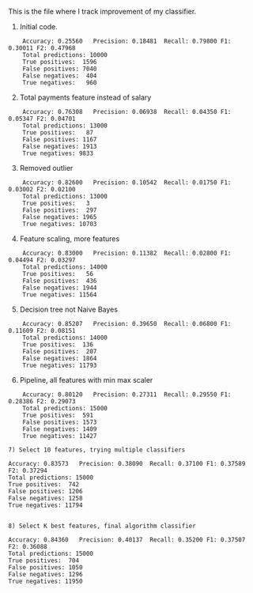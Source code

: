 This is the file where I track improvement of my classifier.

1. Initial code.

```
	Accuracy: 0.25560	Precision: 0.18481	Recall: 0.79800	F1: 0.30011	F2: 0.47968
	Total predictions: 10000
	True positives:  1596
	False positives: 7040
	False negatives:  404
	True negatives:   960
```

2. Total payments feature instead of salary
```
	Accuracy: 0.76308	Precision: 0.06938	Recall: 0.04350	F1: 0.05347	F2: 0.04701
	Total predictions: 13000
	True positives:   87
	False positives: 1167
	False negatives: 1913
	True negatives: 9833
```

3. Removed outlier
```
	Accuracy: 0.82600	Precision: 0.10542	Recall: 0.01750	F1: 0.03002	F2: 0.02100
	Total predictions: 13000
	True positives:   3
	False positives:  297
	False negatives: 1965
	True negatives: 10703
```

4) Feature scaling, more features

```
	Accuracy: 0.83000	Precision: 0.11382	Recall: 0.02800	F1: 0.04494	F2: 0.03297
	Total predictions: 14000
	True positives:   56
	False positives:  436
	False negatives: 1944
	True negatives: 11564
```

5) Decision tree not Naive Bayes
```
	Accuracy: 0.85207	Precision: 0.39650	Recall: 0.06800	F1: 0.11609	F2: 0.08151
	Total predictions: 14000
	True positives:  136
	False positives:  207
	False negatives: 1864
	True negatives: 11793
```

6) Pipeline, all features with min max scaler
```
	Accuracy: 0.80120	Precision: 0.27311	Recall: 0.29550	F1: 0.28386	F2: 0.29073
	Total predictions: 15000
	True positives:  591
	False positives: 1573
	False negatives: 1409
	True negatives: 11427

7) Select 10 features, trying multiple classifiers
```
	Accuracy: 0.83573	Precision: 0.38090	Recall: 0.37100	F1: 0.37589	F2: 0.37294
	Total predictions: 15000
	True positives:  742
	False positives: 1206
	False negatives: 1258
	True negatives: 11794
```

8) Select K best features, final algorithm classifier
```
	Accuracy: 0.84360	Precision: 0.40137	Recall: 0.35200	F1: 0.37507	F2: 0.36088
	Total predictions: 15000	
	True positives:  704	
	False positives: 1050	
	False negatives: 1296	
	True negatives: 11950
```
